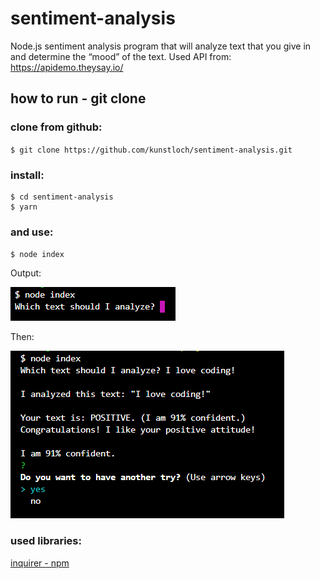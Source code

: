# sentiment-analysis

Node.js sentiment analysis program that will analyze text that you give in and determine the “mood” of the text. 
Used API from: https://apidemo.theysay.io/


## how to run - git clone

### clone from github:

` $ git clone https://github.com/kunstloch/sentiment-analysis.git `

### install:

```
$ cd sentiment-analysis
$ yarn 
```

### and use:

`$ node index `

Output: 

![commandline output](./sentiment01.PNG)

Then: 

![commandline output](./sentiment02.PNG)


### used libraries:

[inquirer - npm](https://www.npmjs.com/package/inquirer)
